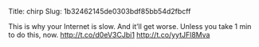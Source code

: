 Title: chirp
Slug: 1b32462145de0303bdf85bb54d2fbcff

This is why your Internet is slow. And it’ll get worse. Unless you take 1 min to do this, now. <a href="http://t.co/d0eV3CJbi1">http://t.co/d0eV3CJbi1</a> <a href="http://t.co/yytJFl8Mva">http://t.co/yytJFl8Mva</a>
